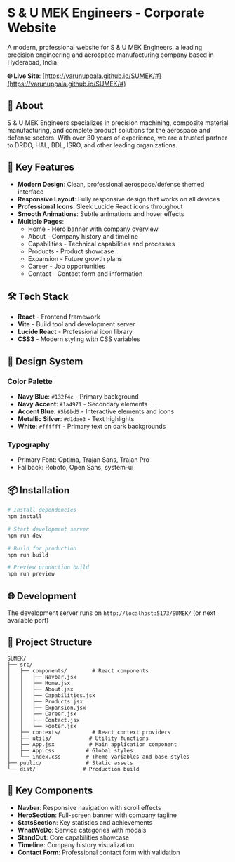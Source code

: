 # S & U MEK Engineers - Corporate Website

A modern, professional website for S & U MEK Engineers, a leading precision engineering and aerospace manufacturing company based in Hyderabad, India.

**🌐 Live Site**: [https://varunuppala.github.io/SUMEK/#](https://varunuppala.github.io/SUMEK/#)

## 🚀 About

S & U MEK Engineers specializes in precision machining, composite material manufacturing, and complete product solutions for the aerospace and defense sectors. With over 30 years of experience, we are a trusted partner to DRDO, HAL, BDL, ISRO, and other leading organizations.

## 🎯 Key Features

- **Modern Design**: Clean, professional aerospace/defense themed interface
- **Responsive Layout**: Fully responsive design that works on all devices
- **Professional Icons**: Sleek Lucide React icons throughout
- **Smooth Animations**: Subtle animations and hover effects
- **Multiple Pages**: 
  - Home - Hero banner with company overview
  - About - Company history and timeline
  - Capabilities - Technical capabilities and processes
  - Products - Product showcase
  - Expansion - Future growth plans
  - Career - Job opportunities
  - Contact - Contact form and information

## 🛠️ Tech Stack

- **React** - Frontend framework
- **Vite** - Build tool and development server
- **Lucide React** - Professional icon library
- **CSS3** - Modern styling with CSS variables

## 🎨 Design System

### Color Palette
- **Navy Blue**: `#132f4c` - Primary background
- **Navy Accent**: `#1a4971` - Secondary elements
- **Accent Blue**: `#5b9bd5` - Interactive elements and icons
- **Metallic Silver**: `#d1dae3` - Text highlights
- **White**: `#ffffff` - Primary text on dark backgrounds

### Typography
- Primary Font: Optima, Trajan Sans, Trajan Pro
- Fallback: Roboto, Open Sans, system-ui

## 📦 Installation

```bash
# Install dependencies
npm install

# Start development server
npm run dev

# Build for production
npm run build

# Preview production build
npm run preview
```

## 🌐 Development

The development server runs on `http://localhost:5173/SUMEK/` (or next available port)

## 📁 Project Structure

```
SUMEK/
├── src/
│   ├── components/        # React components
│   │   ├── Navbar.jsx
│   │   ├── Home.jsx
│   │   ├── About.jsx
│   │   ├── Capabilities.jsx
│   │   ├── Products.jsx
│   │   ├── Expansion.jsx
│   │   ├── Career.jsx
│   │   ├── Contact.jsx
│   │   └── Footer.jsx
│   ├── contexts/          # React context providers
│   ├── utils/            # Utility functions
│   ├── App.jsx           # Main application component
│   ├── App.css          # Global styles
│   └── index.css        # Theme variables and base styles
├── public/              # Static assets
└── dist/               # Production build

```

## 🔧 Key Components

- **Navbar**: Responsive navigation with scroll effects
- **HeroSection**: Full-screen banner with company tagline
- **StatsSection**: Key statistics and achievements
- **WhatWeDo**: Service categories with modals
- **StandOut**: Core capabilities showcase
- **Timeline**: Company history visualization
- **Contact Form**: Professional contact form with validation
